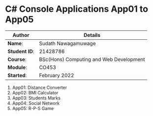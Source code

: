 
# C# Console Applications App01 to App05

| Author | Details |
| ---- | ---- |
**Name**: | Sudath Nawagamuwage    |
**Student ID**: | 21428786 |  
**Course**: | BSc(Hons) Computing and Web Development |  
**Module**: | CO453     |
**Started**: | February 2022 |    

1. App01: Distance Converter
2. App02: BMI Calculator
3. App03: Students Marks
4. App04: Social Network
5. App05: R-P-S Game
